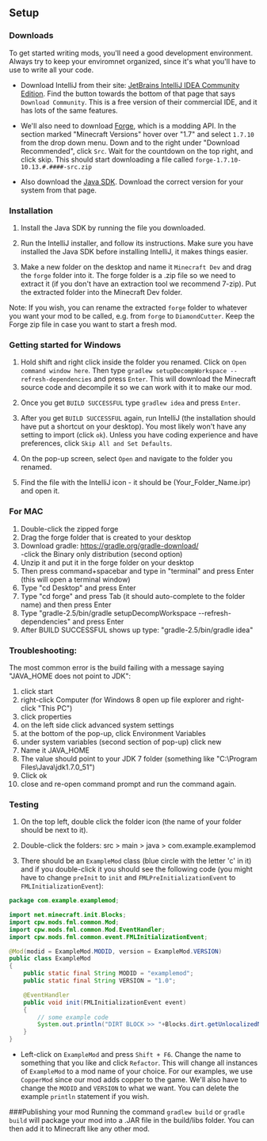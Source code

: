 ## Setup

### Downloads
To get started writing mods, you'll need a good development environment. Always try to keep your enviromnet organized, since it's what you'll have to use to write all your code.

* Download IntelliJ from their site: [JetBrains IntelliJ IDEA Community Edition](http://www.jetbrains.com/idea/). Find the button towards the bottom of that page that says `Download Community`. This is a free version of their commercial IDE, and it has lots of the same features.

* We'll also need to download [Forge](http://www.minecraftforge.net/forum/index.php?action=files), which is a modding API. In the section marked "Minecraft Versions" hover over "1.7" and select `1.7.10` from the drop down menu.  Down and to the right under "Download Recommended", click `Src`. Wait for the countdown on the top right, and click skip.  This should start downloading a file called `forge-1.7.10-10.13.#.####-src.zip`

* Also download the [Java SDK](http://www.oracle.com/technetwork/java/javase/downloads/jdk7-downloads-1880260.html). Download the correct version for your system from that page.

### Installation
1. Install the Java SDK by running the file you downloaded.

2. Run the IntelliJ installer, and follow its instructions. Make sure you have installed the Java SDK before installing IntelliJ, it makes things easier.

3. Make a new folder on the desktop and name it `Minecraft Dev` and drag the `forge` folder into it. The forge folder is a .zip file so we need to extract it (if you don't have an extraction tool we recommend 7-zip). Put the extracted folder into the Minecraft Dev folder.

Note: If you wish, you can rename the extracted `forge` folder to whatever you want your mod to be called, e.g. from `forge` to `DiamondCutter`. Keep the Forge zip file in case you want to start a fresh mod.

### Getting started for Windows
1. Hold shift and right click inside the folder you renamed. Click on `Open command window here`. Then type `gradlew setupDecompWorkspace --refresh-dependencies` and press `Enter`. This will download the Minecraft source code and decompile it so we can work with it to make our mod.

2. Once you get `BUILD SUCCESSFUL` type `gradlew idea` and press `Enter`.

3. After you get `BUILD SUCCESSFUL` again, run IntelliJ (the installation should have put a shortcut on your desktop).  You most likely won't have any setting to import (click `ok`).  Unless you have coding experience and have preferences, click `Skip All and Set Defaults`.

4. On the pop-up screen, select `Open` and navigate to the folder you renamed.

5. Find the file with the IntelliJ icon - it should be (Your_Folder_Name.ipr) and open it.

### For MAC  
1. Double-click the zipped forge  
2. Drag the forge folder that is created to your desktop  
3. Download gradle: https://gradle.org/gradle-download/  
   -click the Binary only distribution (second option)  
4. Unzip it and put it in the forge folder on your desktop  
5. Then press command+spacebar and type in "terminal" and press Enter (this will open a terminal window)  
6. Type "cd Desktop" and press Enter  
7. Type "cd forge" and press Tab (it should auto-complete to the folder name) and then press Enter  
8. Type "gradle-2.5/bin/gradle setupDecompWorkspace --refresh-dependencies" and press Enter  
9. After BUILD SUCCESSFUL shows up type: "gradle-2.5/bin/gradle idea"  

### Troubleshooting:  
The most common error is the build failing with a message saying "JAVA_HOME does not point to JDK":  

1. click start  
2. right-click Computer  (for Windows 8 open up file explorer and right-click "This PC")  
3. click properties  
4. on the left side click advanced system settings  
5. at the bottom of the pop-up, click Environment Variables  
6. under system variables (second section of pop-up) click new  
7. Name it JAVA_HOME  
8. The value should point to your JDK 7 folder (something like "C:\Program Files\Java\jdk1.7.0_51")  
9. Click ok  
10. close and re-open command prompt and run the command again.  

### Testing  

1. On the top left, double click the folder icon (the name of your folder should be next to it).

2. Double-click the folders: src > main > java > com.example.examplemod

3. There should be an `ExampleMod` class (blue circle with the letter 'c' in it) and if you double-click it you should see the following code (you might have to change `preInit` to `init` and `FMLPreInitializationEvent` to `FMLInitializationEvent`):

```java
package com.example.examplemod;

import net.minecraft.init.Blocks;
import cpw.mods.fml.common.Mod;
import cpw.mods.fml.common.Mod.EventHandler;
import cpw.mods.fml.common.event.FMLInitializationEvent;

@Mod(modid = ExampleMod.MODID, version = ExampleMod.VERSION)
public class ExampleMod
{
    public static final String MODID = "examplemod";
    public static final String VERSION = "1.0";

    @EventHandler
    public void init(FMLInitializationEvent event)
    {
		// some example code
        System.out.println("DIRT BLOCK >> "+Blocks.dirt.getUnlocalizedName());
    }
}
```
* Left-click on `ExampleMod` and press `Shift + F6`. Change the name to something that you like and click `Refactor`. This will change all instances of `ExampleMod` to a mod name of your choice. For our examples, we use `CopperMod` since our mod adds copper to the game. We'll also have to change the `MODID` and `VERSION` to what we want. You can delete the example `println` statement if you wish.

###Publishing your mod
Running the command `gradlew build` or `gradle build` will package your mod into a .JAR file in the build/libs folder.  You can then add it to Minecraft like any other mod.
